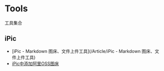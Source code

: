 # Tools
工具集合

## iPic

* [iPic - Markdown 图床、文件上件工具](/Article/iPic - Markdown 图床、文件上件工具)
* [iPic中添加阿里OSS图床](/Article/iPic中添加阿里OSS图床.md)


